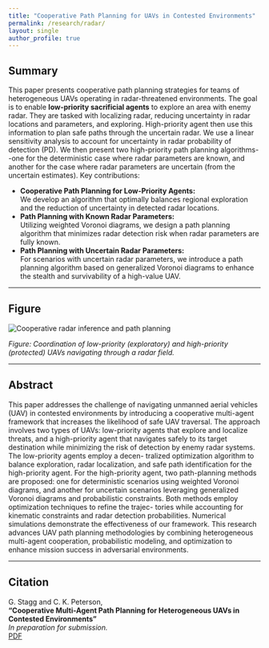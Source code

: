```yaml
---
title: "Cooperative Path Planning for UAVs in Contested Environments"
permalink: /research/radar/
layout: single
author_profile: true
---
```


## Summary

This paper presents cooperative path planning strategies for teams of heterogeneous UAVs operating in radar-threatened environments. The goal is to enable **low-priority sacrificial agents** to explore an area with enemy radar. They are tasked with localizing radar, reducing uncertainty in radar locations and parameters, and exploring. High-priority agent then use this information to plan safe paths through the uncertain radar. We use a linear sensitivity analysis to account for uncertainty in radar probability of detection (PD). We then present two high-priority path planning algorithms--one for the deterministic case where radar parameters are known, and another for the case where radar parameters are uncertain (from the uncertain estimates). 
Key contributions:
 - **Cooperative Path Planning for Low-Priority Agents:**  
  We develop an algorithm that optimally balances regional exploration and the reduction of uncertainty in detected radar locations.
- **Path Planning with Known Radar Parameters:**  
  Utilizing weighted Voronoi diagrams, we design a path planning algorithm that minimizes radar detection risk when radar parameters are fully known.
- **Path Planning with Uncertain Radar Parameters:**  
  For scenarios with uncertain radar parameters, we introduce a path planning algorithm based on generalized Voronoi diagrams to enhance the stealth and survivability of a high-value UAV.

---

## Figure

![Cooperative radar inference and path planning](/assets/images/radar-overview.png)

*Figure: Coordination of low-priority (exploratory) and high-priority (protected) UAVs navigating through a radar field.*

---


## Abstract
This paper addresses the challenge of navigating
unmanned aerial vehicles (UAV) in contested environments by
introducing a cooperative multi-agent framework that increases
the likelihood of safe UAV traversal. The approach involves two
types of UAVs: low-priority agents that explore and localize
threats, and a high-priority agent that navigates safely to its
target destination while minimizing the risk of detection by
enemy radar systems. The low-priority agents employ a decen-
tralized optimization algorithm to balance exploration, radar
localization, and safe path identification for the high-priority
agent. For the high-priority agent, two path-planning methods
are proposed: one for deterministic scenarios using weighted
Voronoi diagrams, and another for uncertain scenarios leveraging
generalized Voronoi diagrams and probabilistic constraints. Both
methods employ optimization techniques to refine the trajec-
tories while accounting for kinematic constraints and radar
detection probabilities. Numerical simulations demonstrate the
effectiveness of our framework. This research advances UAV path
planning methodologies by combining heterogeneous multi-agent
cooperation, probabilistic modeling, and optimization to enhance
mission success in adversarial environments.

---

## Citation

G. Stagg and C. K. Peterson,  
**“Cooperative Multi-Agent Path Planning for Heterogeneous UAVs in Contested Environments”**  
*In preparation for submission.*  
[PDF](/assets/files/radar-paper.pdf)

